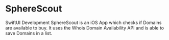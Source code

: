 # SphereScout
SwiftUI Development
SphereScout is an iOS App which checks if Domains are available to buy. 
It uses the Whois Domain Availability API and is able to save Domains in a list.
